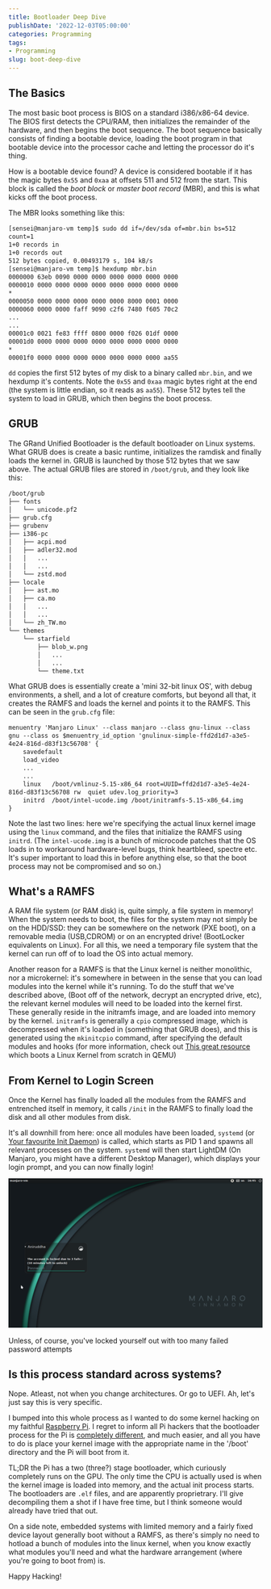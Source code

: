 ```yaml
---
title: Bootloader Deep Dive
publishDate: '2022-12-03T05:00:00'
categories: Programming
tags:
- Programming
slug: boot-deep-dive
---
```


## The Basics

The most basic boot process is BIOS on a standard i386/x86-64 device. The BIOS
first detects the CPU/RAM, then initializes the remainder of the hardware, and
then begins the boot sequence. The boot sequence basically consists of finding 
a bootable device, loading the boot program in that bootable device into the 
processor cache and letting the processor do it's thing.

How is a bootable device found? A device is considered bootable if it has the 
magic bytes `0x55` and `0xaa` at offsets 511 and 512 from the start. This block
is called the _boot block_ or _master boot record_ (MBR), and this is what
kicks off the boot process. 

The MBR looks something like this: 
```shell
[sensei@manjaro-vm temp]$ sudo dd if=/dev/sda of=mbr.bin bs=512 count=1
1+0 records in
1+0 records out
512 bytes copied, 0.00493179 s, 104 kB/s
[sensei@manjaro-vm temp]$ hexdump mbr.bin 
0000000 63eb 0090 0000 0000 0000 0000 0000 0000
0000010 0000 0000 0000 0000 0000 0000 0000 0000
*
0000050 0000 0000 0000 0000 0000 8000 0001 0000
0000060 0000 0000 faff 9090 c2f6 7480 f605 70c2
...
...
00001c0 0021 fe83 ffff 0800 0000 f026 01df 0000
00001d0 0000 0000 0000 0000 0000 0000 0000 0000
*
00001f0 0000 0000 0000 0000 0000 0000 0000 aa55
```

`dd` copies the first 512 bytes of my disk to a binary called `mbr.bin`, and 
we hexdump it's contents. Note the `0x55` and `0xaa` magic bytes right at the 
end (the system is little endian, so it reads as `aa55`). These 512 bytes tell 
the system to load in GRUB, which then begins the boot process.

## GRUB

The GRand Unified Bootloader is the default bootloader on Linux systems. What 
GRUB does is create a basic runtime, initializes the ramdisk and finally loads 
the kernel in. GRUB is launched by those 512 bytes that we saw above. The
actual GRUB files are stored in `/boot/grub`, and they look like this:

```shell
/boot/grub
├── fonts
│   └── unicode.pf2
├── grub.cfg
├── grubenv
├── i386-pc
│   ├── acpi.mod
│   ├── adler32.mod
│   │   ...
│   │   ...
│   └── zstd.mod
├── locale
│   ├── ast.mo
│   ├── ca.mo
│   │   ...
│   │   ...
│   └── zh_TW.mo
└── themes
    └── starfield
        ├── blob_w.png
        │   ...
        │   ...
        └── theme.txt
```

What GRUB does is essentially create a 'mini 32-bit linux OS', with debug
environments, a shell, and a lot of creature comforts, but beyond all that, it 
creates the RAMFS and loads the kernel and points it to the RAMFS. This can be 
seen in the `grub.cfg` file:

```shell
menuentry 'Manjaro Linux' --class manjaro --class gnu-linux --class gnu --class os $menuentry_id_option 'gnulinux-simple-ffd2d1d7-a3e5-4e24-816d-d83f13c56708' {
    savedefault
    load_video
    ...
    ...
    linux	/boot/vmlinuz-5.15-x86_64 root=UUID=ffd2d1d7-a3e5-4e24-816d-d83f13c56708 rw  quiet udev.log_priority=3
    initrd	/boot/intel-ucode.img /boot/initramfs-5.15-x86_64.img
}
```

Note the last two lines: here we're specifying the actual linux kernel image
using the `linux` command, and the files that initialize the RAMFS using `initrd`.
(The `intel-ucode.img` is a bunch of microcode patches that the OS loads in to 
workaround hardware-level bugs, think heartbleed, spectre etc. It's super 
important to load this in before anything else, so that the boot process may 
not be compromised and so on.)

## What's a RAMFS

A RAM file system (or RAM disk) is, quite simply, a file system in memory! When 
the system needs to boot, the files for the system may not simply be on the 
HDD/SSD: they can be somewhere on the network (PXE boot), on a removable media 
(USB,CDROM) or on an encrypted drive! (BootLocker equivalents on Linux). For 
all this, we need a temporary file system that the kernel can run off of to
load the OS into actual memory.

Another reason for a RAMFS is that the Linux kernel is neither monolithic, nor 
a microkernel: it's somewhere in between in the sense that you can load modules 
into the kernel while it's running. To do the stuff that we've described above,
(Boot off of the network, decrypt an encrypted drive, etc), the relevant kernel 
modules will need to be loaded into the kernel first. These generally reside in 
the initramfs image, and are loaded into memory by the kernel. `initramfs` is 
generally a `cpio` compressed image, which is decompressed when it's loaded in 
(something that GRUB does), and this is generated using the `mkinitcpio` command, 
after specifying the default modules and hooks (for more information, check 
out [This great resource](https://nickdesaulniers.github.io/blog/2018/10/24/booting-a-custom-linux-kernel-in-qemu-and-debugging-it-with-gdb/)
which boots a Linux Kernel from scratch in QEMU)

## From Kernel to Login Screen

Once the Kernel has finally loaded all the modules from the RAMFS and entrenched 
itself in memory, it calls `/init` in the RAMFS to finally load the disk and 
all other modules from disk.

It's all downhill from here: once all modules have been loaded, `systemd` (or 
[Your favourite Init Daemon](https://nosystemd.org/)) is called, which starts 
as PID 1 and spawns all relevant processes on the system. `systemd` will then 
start LightDM (On Manjaro, you might have a different Desktop Manager), which 
displays your login prompt, and you can now finally login!

![image of a login screen](/articles/2022/res/manjaro_cinnamon.png)

Unless, of course, you've locked yourself out with too many failed password 
attempts

## Is this process standard across systems?

Nope. Atleast, not when you change architectures. Or go to UEFI. Ah, let's just 
say this is very specific.

I bumped into this whole process as I wanted to do some kernel hacking on my 
faithful [Raspberry Pi](https://aniruddhadeb.com/articles/2022/arch-linux-1.html).
I regret to inform all Pi hackers that the bootloader process for the Pi is 
[completely different](https://raspberrypi.stackexchange.com/questions/10442/what-is-the-boot-sequence/10595#10595),
and much easier, and all you have to do is place your kernel image with the 
appropriate name in the '/boot' directory and the Pi will boot from it.

TL;DR the Pi has a two (three?) stage bootloader, which curiously completely 
runs on the GPU. The only time the CPU is actually used is when the kernel image 
is loaded into memory, and the actual init process starts. The bootloaders are 
`.elf` files, and are apparently proprietrary. I'll give decompiling them a 
shot if I have free time, but I think someone would already have tried that out.

On a side note, embedded systems with limited memory and a fairly fixed device 
layout generally boot without a RAMFS, as there's simply no need to hotload a 
bunch of modules into the linux kernel, when you know exactly what modules you'll 
need and what the hardware arrangement (where you're going to boot from) is.

Happy Hacking!

